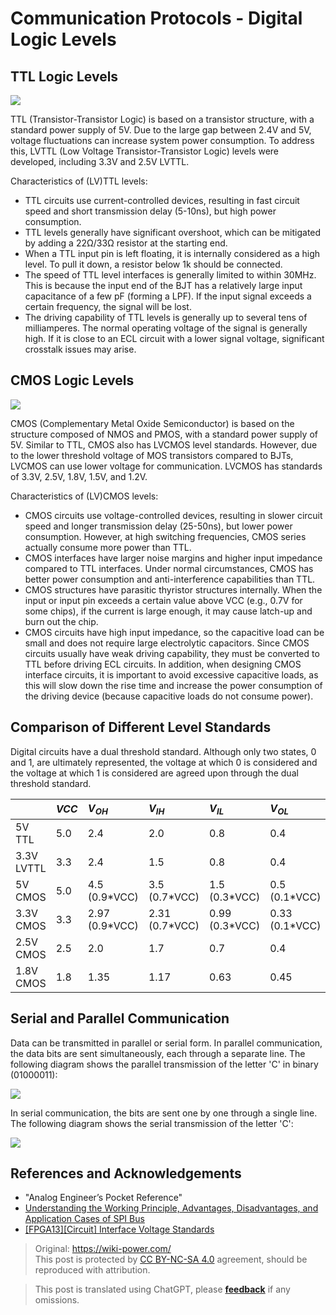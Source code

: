 # Communication Protocols - Digital Logic Levels

## TTL Logic Levels

![](https://media.wiki-power.com/img/20220505152445.png)

TTL (Transistor-Transistor Logic) is based on a transistor structure, with a standard power supply of 5V. Due to the large gap between 2.4V and 5V, voltage fluctuations can increase system power consumption. To address this, LVTTL (Low Voltage Transistor-Transistor Logic) levels were developed, including 3.3V and 2.5V LVTTL.

Characteristics of (LV)TTL levels:

- TTL circuits use current-controlled devices, resulting in fast circuit speed and short transmission delay (5-10ns), but high power consumption.
- TTL levels generally have significant overshoot, which can be mitigated by adding a 22Ω/33Ω resistor at the starting end.
- When a TTL input pin is left floating, it is internally considered as a high level. To pull it down, a resistor below 1k should be connected.
- The speed of TTL level interfaces is generally limited to within 30MHz. This is because the input end of the BJT has a relatively large input capacitance of a few pF (forming a LPF). If the input signal exceeds a certain frequency, the signal will be lost.
- The driving capability of TTL levels is generally up to several tens of milliamperes. The normal operating voltage of the signal is generally high. If it is close to an ECL circuit with a lower signal voltage, significant crosstalk issues may arise.

## CMOS Logic Levels

![](https://media.wiki-power.com/img/20220505154222.png)

CMOS (Complementary Metal Oxide Semiconductor) is based on the structure composed of NMOS and PMOS, with a standard power supply of 5V. Similar to TTL, CMOS also has LVCMOS level standards. However, due to the lower threshold voltage of MOS transistors compared to BJTs, LVCMOS can use lower voltage for communication. LVCMOS has standards of 3.3V, 2.5V, 1.8V, 1.5V, and 1.2V.

Characteristics of (LV)CMOS levels:

- CMOS circuits use voltage-controlled devices, resulting in slower circuit speed and longer transmission delay (25-50ns), but lower power consumption. However, at high switching frequencies, CMOS series actually consume more power than TTL.
- CMOS interfaces have larger noise margins and higher input impedance compared to TTL interfaces. Under normal circumstances, CMOS has better power consumption and anti-interference capabilities than TTL.
- CMOS structures have parasitic thyristor structures internally. When the input or input pin exceeds a certain value above VCC (e.g., 0.7V for some chips), if the current is large enough, it may cause latch-up and burn out the chip.
- CMOS circuits have high input impedance, so the capacitive load can be small and does not require large electrolytic capacitors. Since CMOS circuits usually have weak driving capability, they must be converted to TTL before driving ECL circuits. In addition, when designing CMOS interface circuits, it is important to avoid excessive capacitive loads, as this will slow down the rise time and increase the power consumption of the driving device (because capacitive loads do not consume power).

## Comparison of Different Level Standards

Digital circuits have a dual threshold standard. Although only two states, 0 and 1, are ultimately represented, the voltage at which 0 is considered and the voltage at which 1 is considered are agreed upon through the dual threshold standard.

|            | $VCC$ | $V_{OH}$        | $V_{IH}$        | $V_{IL}$        | $V_{OL}$        | $GND$ |
| :--------- | :---- | :-------------- | :-------------- | :-------------- | :-------------- | :---- |
| 5V TTL     | 5.0   | 2.4             | 2.0             | 0.8             | 0.4             | 0.0   |
| 3.3V LVTTL | 3.3   | 2.4             | 1.5             | 0.8             | 0.4             | 0.0   |
| 5V CMOS    | 5.0   | 4.5 (0.9\*VCC)  | 3.5 (0.7\*VCC)  | 1.5 (0.3\*VCC)  | 0.5 (0.1\*VCC)  | 0.0   |
| 3.3V CMOS  | 3.3   | 2.97 (0.9\*VCC) | 2.31 (0.7\*VCC) | 0.99 (0.3\*VCC) | 0.33 (0.1\*VCC) | 0.0   |
| 2.5V CMOS  | 2.5   | 2.0             | 1.7             | 0.7             | 0.4             | 0.0   |
| 1.8V CMOS  | 1.8   | 1.35            | 1.17            | 0.63            | 0.45            | 0.0   |

## Serial and Parallel Communication

Data can be transmitted in parallel or serial form. In parallel communication, the data bits are sent simultaneously, each through a separate line. The following diagram shows the parallel transmission of the letter 'C' in binary (01000011):

![](https://media.wiki-power.com/img/20211109095630.png)

In serial communication, the bits are sent one by one through a single line. The following diagram shows the serial transmission of the letter 'C':

![](https://media.wiki-power.com/img/20211109095718.png)

## References and Acknowledgements

- "Analog Engineer’s Pocket Reference"
- [Understanding the Working Principle, Advantages, Disadvantages, and Application Cases of SPI Bus](http://news.eeworld.com.cn/qrs/ic470019.html)
- [[FPGA13][Circuit] Interface Voltage Standards](https://zhenhuizhang.tk/post/fpga13jie-kou-dian-ping-biao-zhun/)

> Original: <https://wiki-power.com/>  
> This post is protected by [CC BY-NC-SA 4.0](https://creativecommons.org/licenses/by/4.0/deed.en) agreement, should be reproduced with attribution.

> This post is translated using ChatGPT, please [**feedback**](https://github.com/linyuxuanlin/Wiki_MkDocs/issues/new) if any omissions.
